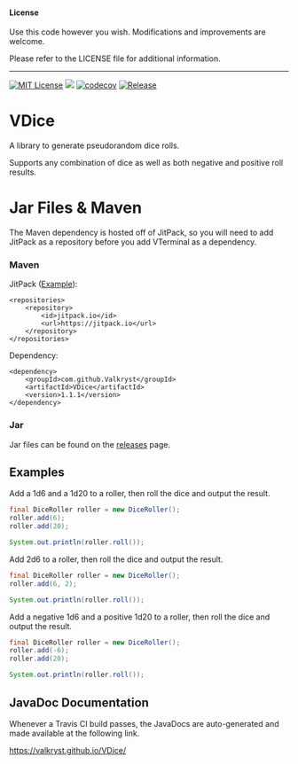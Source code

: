#### License

Use this code however you wish. Modifications and improvements are welcome.

Please refer to the LICENSE file for additional information.

---

[![MIT License](https://img.shields.io/badge/license-MIT_License-green.svg)](https://github.com/Valkryst/VDice/blob/master/LICENSE.md) ![](https://travis-ci.org/Valkryst/VDice.svg?branch=master) [![codecov](https://codecov.io/gh/Valkryst/VDice/branch/master/graph/badge.svg)](https://codecov.io/gh/Valkryst/VDice) [![Release](https://jitpack.io/v/Valkryst/VDice.svg)](https://jitpack.io/#Valkryst/VDice)

# VDice

A library to generate pseudorandom dice rolls.

Supports any combination of dice as well as both negative and positive roll results.

# Jar Files & Maven

The Maven dependency is hosted off of JitPack, so you will need to add JitPack as a repository before you add VTerminal as a dependency.

### Maven

JitPack ([Example](https://github.com/Valkryst/VTerminal/blob/master/pom.xml)):

    <repositories>
        <repository>
            <id>jitpack.io</id>
            <url>https://jitpack.io</url>
        </repository>
    </repositories>

Dependency:

    <dependency>
        <groupId>com.github.Valkryst</groupId>
        <artifactId>VDice</artifactId>
        <version>1.1.1</version>
    </dependency>

### Jar

Jar files can be found on the [releases](https://github.com/Valkryst/VDice/releases) page.

## Examples
Add a 1d6 and a 1d20 to a roller, then roll the dice and output the result.

```java
final DiceRoller roller = new DiceRoller();
roller.add(6);
roller.add(20);

System.out.println(roller.roll());
```

Add 2d6 to a roller, then roll the dice and output the result.

```java
final DiceRoller roller = new DiceRoller();
roller.add(6, 2);

System.out.println(roller.roll());
```

Add a negative 1d6 and a positive 1d20 to a roller, then roll the dice and output the result.

```java
final DiceRoller roller = new DiceRoller();
roller.add(-6);
roller.add(20);

System.out.println(roller.roll());
```

## JavaDoc Documentation

Whenever a Travis CI build passes, the JavaDocs are auto-generated and made available at the following link.

https://valkryst.github.io/VDice/